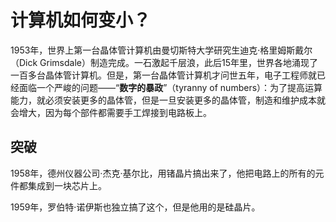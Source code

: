# 计算机如何变小？

1953年，世界上第一台晶体管计算机由曼切斯特大学研究生迪克·格里姆斯戴尔（Dick Grimsdale）制造完成。一石激起千层浪，此后15年里，世界各地涌现了一百多台晶体管计算机。但是，第一台晶体管计算机才问世五年，电子工程师就已经面临一个严峻的问题——“**数字的暴政**”（tyranny of numbers）：为了提高运算能力，就必须安装更多的晶体管，但是一旦安装更多的晶体管，制造和维护成本就会增大，因为每个部件都需要手工焊接到电路板上。


## 突破

1958年，德州仪器公司·杰克·基尔比，用锗晶片搞出来了，他把电路上的所有的元件都集成到一块芯片上。

1959年，罗伯特·诺伊斯也独立搞了这个，但是他用的是硅晶片。